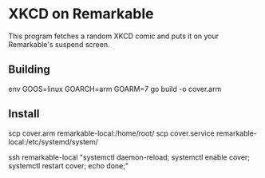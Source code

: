 # XKCD on Remarkable 

This program fetches a random XKCD comic and puts it on your Remarkable's suspend screen.

## Building

env GOOS=linux GOARCH=arm GOARM=7 go build -o cover.arm

## Install

scp cover.arm remarkable-local:/home/root/
scp cover.service remarkable-local:/etc/systemd/system/

ssh remarkable-local "systemctl daemon-reload; systemctl enable cover; systemctl restart cover; echo done;"
